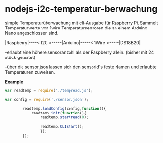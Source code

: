 # nodejs-i2c-temperatur-berwachung
simple Temperaturüberwachung mit cli-Ausgabe für Raspberry Pi.
Sammelt Temperaturwerte von 1wire Temperatursensoren die an einem Arduino Nano angeschlossen sind. 

|Raspberry|----< I2C >-----|Arduino|-----< 1Wire >-----|DS18B20|

-erlaubt eine höhere sensoranzahl als der Raspberry allein. (bisher mit 24 stück getestet)

-über die sensor.json lassen sich den sensorid's feste Namen und erlaubte Temperaturen zuweisen.




__Example__

```js
var readtemp = require("./tempread.js");

var config = require('./sensor.json');

        readtemp.loadConfig(config,function(){
            readtemp.init(function(){
                readtemp.startread(0);  
                
                readtemp.CLIstart();
                });
        }); 

```


